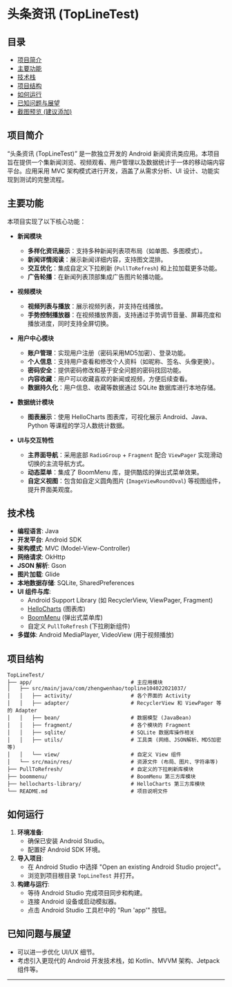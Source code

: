 # 头条资讯 (TopLineTest)

## 目录
- [项目简介](#项目简介)
- [主要功能](#主要功能)
- [技术栈](#技术栈)
- [项目结构](#项目结构)
- [如何运行](#如何运行)
- [已知问题与展望](#已知问题与展望)
- [截图预览 (建议添加)](#截图预览-建议添加)

## 项目简介
“头条资讯 (TopLineTest)” 是一款独立开发的 Android 新闻资讯类应用。本项目旨在提供一个集新闻浏览、视频观看、用户管理以及数据统计于一体的移动端内容平台。应用采用 MVC 架构模式进行开发，涵盖了从需求分析、UI 设计、功能实现到测试的完整流程。

## 主要功能

本项目实现了以下核心功能：

* **新闻模块**
    * **多样化资讯展示**：支持多种新闻列表项布局（如单图、多图模式）。
    * **新闻详情阅读**：展示新闻详细内容，支持图文混排。
    * **交互优化**：集成自定义下拉刷新 (`PullToRefresh`) 和上拉加载更多功能。
    * **广告轮播**：在新闻列表顶部集成广告图片轮播功能。

* **视频模块**
    * **视频列表与播放**：展示视频列表，并支持在线播放。
    * **手势控制播放器**：在视频播放界面，支持通过手势调节音量、屏幕亮度和播放进度，同时支持全屏切换。

* **用户中心模块**
    * **账户管理**：实现用户注册（密码采用MD5加密）、登录功能。
    * **个人信息**：支持用户查看和修改个人资料（如昵称、签名、头像更换）。
    * **密码安全**：提供密码修改和基于安全问题的密码找回功能。
    * **内容收藏**：用户可以收藏喜欢的新闻或视频，方便后续查看。
    * **数据持久化**：用户信息、收藏等数据通过 SQLite 数据库进行本地存储。

* **数据统计模块**
    * **图表展示**：使用 HelloCharts 图表库，可视化展示 Android、Java、Python 等课程的学习人数统计数据。

* **UI与交互特性**
    * **主界面导航**：采用底部 `RadioGroup` + `Fragment` 配合 `ViewPager` 实现滑动切换的主流导航方式。
    * **动态菜单**：集成了 BoomMenu 库，提供酷炫的弹出式菜单效果。
    * **自定义视图**：包含如自定义圆角图片 (`ImageViewRoundOval`) 等视图组件，提升界面美观度。

## 技术栈

* **编程语言**: Java
* **开发平台**: Android SDK
* **架构模式**: MVC (Model-View-Controller)
* **网络请求**: OkHttp
* **JSON 解析**: Gson
* **图片加载**: Glide
* **本地数据存储**: SQLite, SharedPreferences
* **UI 组件与库**:
    * Android Support Library (如 RecyclerView, ViewPager, Fragment)
    * [HelloCharts](https://github.com/lecho/hellocharts-android) (图表库)
    * [BoomMenu](https://github.com/Nightonke/BoomMenu) (弹出式菜单库)
    * 自定义 `PullToRefresh` (下拉刷新组件)
* **多媒体**: Android MediaPlayer, VideoView (用于视频播放)

## 项目结构

```
TopLineTest/
├── app/                                # 主应用模块
│   ├── src/main/java/com/zhengwenhao/topline104022021037/
│   │   ├── activity/                   # 各个界面的 Activity
│   │   ├── adapter/                    # RecyclerView 和 ViewPager 等的 Adapter
│   │   ├── bean/                       # 数据模型 (JavaBean)
│   │   ├── fragment/                   # 各个模块的 Fragment
│   │   ├── sqlite/                     # SQLite 数据库操作相关
│   │   ├── utils/                      # 工具类 (网络、JSON解析、MD5加密等)
│   │   └── view/                       # 自定义 View 组件
│   └── src/main/res/                   # 资源文件 (布局、图片、字符串等)
├── PullToRefresh/                      # 自定义的下拉刷新库模块
├── boommenu/                           # BoomMenu 第三方库模块
├── hellocharts-library/                # HelloCharts 第三方库模块
└── README.md                           # 项目说明文件
```


## 如何运行

1.  **环境准备**:
    * 确保已安装 Android Studio。
    * 配置好 Android SDK 环境。
2.  **导入项目**:
    * 在 Android Studio 中选择 "Open an existing Android Studio project"。
    * 浏览到项目根目录 `TopLineTest` 并打开。
3.  **构建与运行**:
    * 等待 Android Studio 完成项目同步和构建。
    * 连接 Android 设备或启动模拟器。
    * 点击 Android Studio 工具栏中的 "Run 'app'" 按钮。

## 已知问题与展望
* 可以进一步优化 UI/UX 细节。
* 考虑引入更现代的 Android 开发技术栈，如 Kotlin、MVVM 架构、Jetpack 组件等。

---
